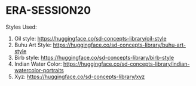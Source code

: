 # ERA-SESSION20

Styles Used:
1. Oil style: https://huggingface.co/sd-concepts-library/oil-style
2. Buhu Art Style: https://huggingface.co/sd-concepts-library/buhu-art-style
3. Birb style: https://huggingface.co/sd-concepts-library/birb-style
4. Indian Water Color: https://huggingface.co/sd-concepts-library/indian-watercolor-portraits
5. Xyz: https://huggingface.co/sd-concepts-library/xyz
